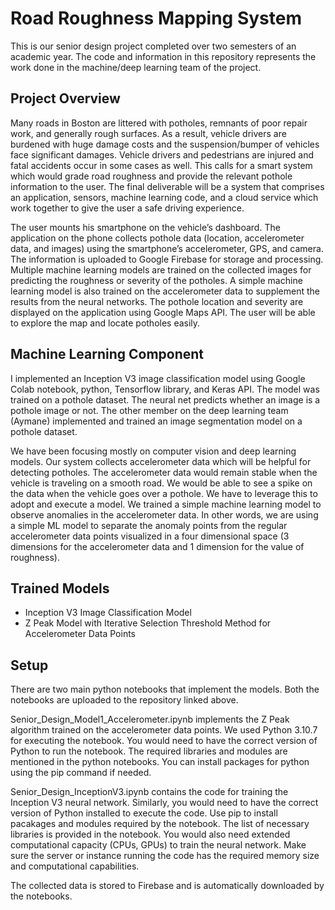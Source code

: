 # Road Roughness Mapping System

This is our senior design project completed over two semesters of an academic year. The code and information in this repository represents the work done in the machine/deep learning team of the project.

## Project Overview

Many roads in Boston are littered with potholes, remnants of poor repair work, and generally rough surfaces. As a result, vehicle drivers are burdened with huge damage costs and the suspension/bumper of vehicles face significant damages. Vehicle drivers and pedestrians are injured and fatal accidents occur in some cases as well. This calls for a smart system which would grade road roughness and provide the relevant pothole information to the user. The final deliverable will be a system that comprises an application, sensors, machine learning code, and a cloud service which work together to give the user a safe driving experience.

The user mounts his smartphone on the vehicle’s dashboard. The application on the phone collects pothole data (location, accelerometer data, and images) using the smartphone’s accelerometer, GPS, and camera. The information is uploaded to Google Firebase for storage and processing. Multiple machine learning models are trained on the collected images for predicting the roughness or severity of the potholes. A simple machine learning model is also trained on the accelerometer data to supplement the results from the neural networks. The pothole location and severity are displayed on the application using Google Maps API. The user will be able to explore the map and locate potholes easily.

## Machine Learning Component

I implemented an Inception V3 image classification model using Google Colab notebook, python, Tensorflow library, and Keras API. The model was trained on a pothole dataset. The neural net predicts whether an image is a pothole image or not. The other member on the deep learning team (Aymane) implemented and trained an image segmentation model on a pothole dataset.

We have been focusing mostly on computer vision and deep learning models. Our system collects accelerometer data which will be helpful for detecting potholes. The accelerometer data would remain stable when the vehicle is traveling on a smooth road. We would be able to see a spike on the data when the vehicle goes over a pothole. We have to leverage this to adopt and execute a model. We trained a simple machine learning model to observe anomalies in the accelerometer data. In other words, we are using a simple ML model to separate the anomaly points from the regular accelerometer data points visualized in a four dimensional space (3 dimensions for the accelerometer data and 1 dimension for the value of roughness). 

## Trained Models

- Inception V3 Image Classification Model
- Z Peak Model with Iterative Selection Threshold Method for Accelerometer Data Points

## Setup

There are two main python notebooks that implement the models. Both the notebooks are uploaded to the repository linked above. 

Senior_Design_Model1_Accelerometer.ipynb implements the Z Peak algorithm trained on the accelerometer data points. We used Python 3.10.7 for executing the notebook. You would need to have the correct version of Python to run the notebook. The required libraries and modules are mentioned in the python notebooks. You can install packages for python using the pip command if needed.

Senior_Design_InceptionV3.ipynb contains the code for training the Inception V3 neural network. Similarly, you would need to have the correct version of Python installed to execute the code. Use pip to install pacakages and modules required by the notebook. The list of necessary libraries is provided in the notebook. You would also need extended computational capacity (CPUs, GPUs) to train the neural network. Make sure the server or instance running the code has the required memory size and computational capabilities. 

The collected data is stored to Firebase and is automatically downloaded by the notebooks.

